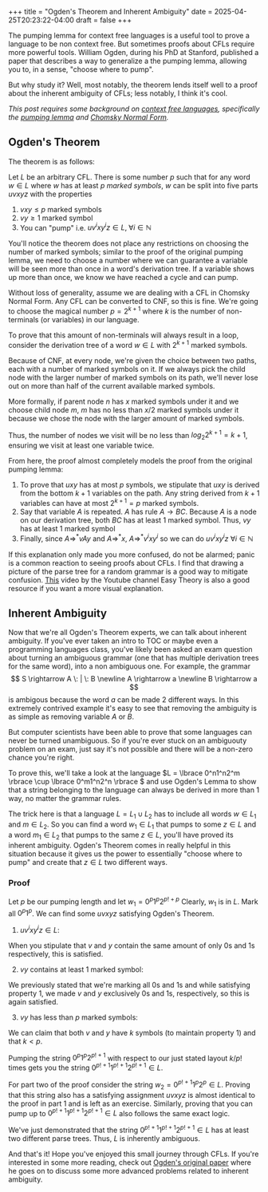 +++
title = "Ogden's Theorem and Inherent Ambiguity"
date = 2025-04-25T20:23:22-04:00
draft = false
+++

The pumping lemma for context free languages is a useful tool to prove a language to be non context free. But sometimes proofs about CFLs require more powerful tools. William Ogden, during his PhD at Stanford, published a paper that describes a way to generalize a the pumping lemma, allowing you to, in a sense, "choose where to pump".

But why study it? Well, most notably, the theorem lends itself well to a proof about the inherent ambiguity of CFLs; less notably, I think it's cool.

*This post requires some background on [context free languages](https://en.wikipedia.org/wiki/Context-free_language), specifically the [pumping lemma](https://en.wikipedia.org/wiki/Pumping_lemma_for_context-free_languages) and [Chomsky Normal Form](https://en.wikipedia.org/wiki/Chomsky_normal_form).*

## Ogden's Theorem
The theorem is as follows:

Let $L$ be an arbitrary CFL. There is some number $p$ such that for any word $w \in L$ where $w$ has at least $p$ *marked symbols*, $w$ can be split into five parts $uvxyz$ with the properties

1) $vxy \leq p$ marked symbols
2) $vy \geq 1$ marked symbol
3) You can "pump" i.e. $uv^ixy^iz \in L, \; \forall i \in \mathbb{N}$

You'll notice the theorem does not place any restrictions on choosing the number of marked symbols; similar to the proof of the original pumping lemma, we need to choose a number where we can guarantee a variable will be seen more than once in a word's derivation tree. If a variable shows up more than once, we know we have reached a cycle and can pump. 

Without loss of generality, assume we are dealing with a CFL in Chomsky Normal Form. Any CFL can be converted to CNF, so this is fine. We're going to choose the magical number $p = 2^{k+1}$ where $k$ is the number of non-terminals (or variables) in our language.

To prove that this amount of non-terminals will always result in a loop, consider the derivation tree of a word $w \in L$ with $2^{k+1}$ marked symbols. 

Because of CNF, at every node, we're given the choice between two paths, each with a number of marked symbols on it. If we always pick the child node with the larger number of marked symbols on its path, we'll never lose out on more than half of the current available marked symbols.

More formally, if parent node $n$ has $x$ marked symbols under it and we choose child node $m$, $m$ has no less than $x/2$ marked symbols under it because we chose the node with the larger amount of marked symbols.

Thus, the number of nodes we visit will be no less than $log_2 2^{k+1} = k+1$, ensuring we visit at least one variable twice. 

From here, the proof almost completely models the proof from the original pumping lemma:
1) To prove that $uxy$ has at most $p$ symbols, we stipulate that $uxy$ is derived from the bottom $k+1$ variables on the path. Any string derived from $k+1$ variables can have at most $2^{k+1} = p$ marked symbols.
2) Say that variable $A$ is repeated. $A$ has rule $A \rightarrow BC$. Because $A$ is a node on our derivation tree, both $BC$ has at least 1 marked symbol. Thus, $vy$ has at least 1 marked symbol
3) Finally, since $A \Rightarrow^* vAy$ and $A \Rightarrow^* x$, $A \Rightarrow^* v^ixy^i$ so we can do $uv^ixy^iz$ $\forall i \in \mathbb{N}$ 

If this explanation only made you more confused, do not be alarmed; panic is a common reaction to seeing proofs about CFLs. I find that drawing a picture of the parse tree for a random grammar is a good way to mitigate confusion. [This](https://www.youtube.com/watch?v=_95IZWDRHNQ) video by the Youtube channel Easy Theory is also a good resource if you want a more visual explanation.

## Inherent Ambiguity

Now that we're all Ogden's Theorem experts, we can talk about inherent ambiguity. If you've ever taken an intro to TOC or maybe even a programming languages class, you've likely been asked an exam question about turning an ambiguous grammar (one that has multiple derivation trees for the same word), into a non ambiguous one. For example, the grammar
$$ 
S \rightarrow A \: | \: B \newline
A \rightarrow a \newline
B \rightarrow a 
$$
is ambigous because the word $a$ can be made 2 different ways. In this extremely contrived example it's easy to see that removing the ambiguity is as simple as removing variable $A$ or $B$.

But computer scientists have been able to prove that some languages can never be turned unambiguous. So if you're ever stuck on an ambiguouty problem on an exam, just say it's not possible and there will be a non-zero chance you're right.

To prove this, we'll take a look at the language $L = \lbrace 0^n1^n2^m \rbrace \cup \lbrace 0^m1^n2^n \rbrace $ and use Ogden's Lemma to show that a string belonging to the language can always be derived in more than 1 way, no matter the grammar rules.

The trick here is that a language $L = L_1 \cup L_2$ has to include all words $w \in L_1$ and $m \in L_2$. So you can find a word $w_1 \in L_1$ that pumps to some $z \in L$ and a word $m_1 \in L_2$ that pumps to the same $z \in L$, you'll have proved its inherent ambiguity. Ogden's Theorem comes in really helpful in this situation because it gives us the power to essentially "choose where to pump" and create that $z \in L$ two different ways.

### Proof

Let $p$ be our pumping length and let $w_1 = 0^p1^p2^{p! + p}$ Clearly, $w_1$ is in $L$. Mark all $0^p1^p$. We can find some $uvxyz$ satisfying Ogden's Theorem.

1) $uv^ixy^iz \in L$:

When you stipulate that $v$ and $y$ contain the same amount of only 0s and 1s respectively, this is satisfied.

2) $vy$ contains at least 1 marked symbol:

We previously stated that we're marking all 0s and 1s and while satisfying property $1$, we made $v$ and $y$ exclusively 0s and 1s, respectively, so this is again satisfied.

3) $vy$ has less than $p$ marked symbols:

We can claim that both $v$ and $y$ have $k$ symbols (to maintain property $1$) and that $k \lt p$.

Pumping the string $0^p1^p2^{p!+1}$ with respect to our just stated layout $k/p!$ times gets you the string $0^{p!+1}1^{p!+1}2^{p!+1} \in L$.

For part two of the proof consider the string $w_2 = 0^{p!+1}1^p2^p \in L$. Proving that this string also has a satisfying assignment $uvxyz$ is almost identical to the proof in part 1 and is left as an exercise. Similarly, proving that you can pump up to $0^{p!+1}1^{p!+1}2^{p!+1} \in L$ also follows the same exact logic.

We've just demonstrated that the string $0^{p!+1}1^{p!+1}2^{p!+1} \in L$ has at least two different parse trees. Thus, $L$ is inherently ambiguous.

And that's it! Hope you've enjoyed this small journey through CFLs. If you're interested in some more reading, check out [Ogden's original paper](https://link.springer.com/article/10.1007/BF01694004) where he goes on to discuss some more advanced problems related to inherent ambiguity.